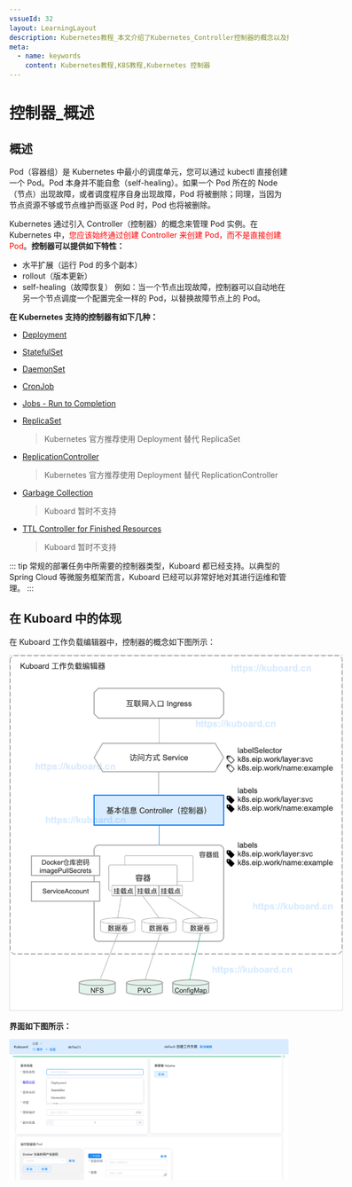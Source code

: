 ```yaml
---
vssueId: 32
layout: LearningLayout
description: Kubernetes教程_本文介绍了Kubernetes_Controller控制器的概念以及控制器的种类
meta:
  - name: keywords
    content: Kubernetes教程,K8S教程,Kubernetes 控制器
---
```


# 控制器_概述

<AdSenseTitle/>

## 概述

Pod（容器组）是 Kubernetes 中最小的调度单元，您可以通过 kubectl 直接创建一个 Pod。Pod 本身并不能自愈（self-healing）。如果一个 Pod 所在的 Node （节点）出现故障，或者调度程序自身出现故障，Pod 将被删除；同理，当因为节点资源不够或节点维护而驱逐 Pod 时，Pod 也将被删除。

Kubernetes 通过引入 Controller（控制器）的概念来管理 Pod 实例。在 Kubernetes 中，<font color="red">您应该始终通过创建 Controller 来创建 Pod，而不是直接创建 Pod</font>。**控制器可以提供如下特性：**
* 水平扩展（运行 Pod 的多个副本）
* rollout（版本更新）
* self-healing（故障恢复）
  例如：当一个节点出现故障，控制器可以自动地在另一个节点调度一个配置完全一样的 Pod，以替换故障节点上的 Pod。


**在 Kubernetes 支持的控制器有如下几种：**

* [Deployment](./wl-deployment/) <Badge text="Kuboard 已支持" type="success"/>
* [StatefulSet](./wl-statefulset/) <Badge text="Kuboard 已支持" type="success"/>
* [DaemonSet](./wl-daemonset/) <Badge text="Kuboard 已支持" type="success"/>

* [CronJob](./wl-cronjob/) <Badge text="Kuboard 正在计划中" type="warn"/>
* [Jobs - Run to Completion](./wl-job/) <Badge text="Kuboard 正在计划中" type="warn"/>

* [ReplicaSet](https://kubernetes.io/docs/concepts/workloads/controllers/replicaset/)<Badge text="使用 Deployment" type="error"/> 
  
  > Kubernetes 官方推荐使用 Deployment 替代 ReplicaSet

* [ReplicationController](https://kubernetes.io/docs/concepts/workloads/controllers/replicationcontroller/) <Badge text="使用 Deployment" type="error"/> 
  
  > Kubernetes 官方推荐使用 Deployment 替代 ReplicationController

* [Garbage Collection](https://kubernetes.io/docs/concepts/workloads/controllers/garbage-collection/)

  > Kuboard 暂时不支持

* [TTL Controller for Finished Resources](https://kubernetes.io/docs/concepts/workloads/controllers/ttlafterfinished/)

  > Kuboard 暂时不支持

::: tip
常规的部署任务中所需要的控制器类型，Kuboard 都已经支持。以典型的 Spring Cloud 等微服务框架而言，Kuboard 已经可以非常好地对其进行运维和管理。
:::



## 在 Kuboard 中的体现

在 Kuboard 工作负载编辑器中，控制器的概念如下图所示：

<img src="./workload.assets/image-20190910232615991.png" style="border: 1px solid #d7dae2; max-width: 600px;" alt="Kubernetes教程：控制器概念结构"></img>


**界面如下图所示：**

![Kubernetes教程：控制器概念结构](./workload.assets/image-20190910232736012.png)
